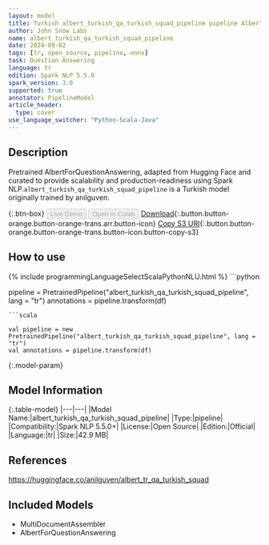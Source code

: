 ```yaml
---
layout: model
title: Turkish albert_turkish_qa_turkish_squad_pipeline pipeline AlbertForQuestionAnswering from anilguven
author: John Snow Labs
name: albert_turkish_qa_turkish_squad_pipeline
date: 2024-09-02
tags: [tr, open_source, pipeline, onnx]
task: Question Answering
language: tr
edition: Spark NLP 5.5.0
spark_version: 3.0
supported: true
annotator: PipelineModel
article_header:
  type: cover
use_language_switcher: "Python-Scala-Java"
---
```


## Description

Pretrained AlbertForQuestionAnswering, adapted from Hugging Face and curated to provide scalability and production-readiness using Spark NLP.`albert_turkish_qa_turkish_squad_pipeline` is a Turkish model originally trained by anilguven.

{:.btn-box}
<button class="button button-orange" disabled>Live Demo</button>
<button class="button button-orange" disabled>Open in Colab</button>
[Download](https://s3.amazonaws.com/auxdata.johnsnowlabs.com/public/models/albert_turkish_qa_turkish_squad_pipeline_tr_5.5.0_3.0_1725310053736.zip){:.button.button-orange.button-orange-trans.arr.button-icon}
[Copy S3 URI](s3://auxdata.johnsnowlabs.com/public/models/albert_turkish_qa_turkish_squad_pipeline_tr_5.5.0_3.0_1725310053736.zip){:.button.button-orange.button-orange-trans.button-icon.button-copy-s3}

## How to use



<div class="tabs-box" markdown="1">
{% include programmingLanguageSelectScalaPythonNLU.html %}
```python

pipeline = PretrainedPipeline("albert_turkish_qa_turkish_squad_pipeline", lang = "tr")
annotations =  pipeline.transform(df)   

```
```scala

val pipeline = new PretrainedPipeline("albert_turkish_qa_turkish_squad_pipeline", lang = "tr")
val annotations = pipeline.transform(df)

```
</div>

{:.model-param}
## Model Information

{:.table-model}
|---|---|
|Model Name:|albert_turkish_qa_turkish_squad_pipeline|
|Type:|pipeline|
|Compatibility:|Spark NLP 5.5.0+|
|License:|Open Source|
|Edition:|Official|
|Language:|tr|
|Size:|42.9 MB|

## References

https://huggingface.co/anilguven/albert_tr_qa_turkish_squad

## Included Models

- MultiDocumentAssembler
- AlbertForQuestionAnswering